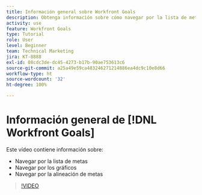 ```yaml
---
title: Información general sobre Workfront Goals
description: Obtenga información sobre cómo navegar por la lista de metas, los gráficos y la alineación de metas.
activity: use
feature: Workfront Goals
type: Tutorial
role: User
level: Beginner
team: Technical Marketing
jira: KT-8888
exl-id: 08cdc3de-dc45-4273-b17b-90ae753613c6
source-git-commit: a25a49e59ca483246271214886ea4dc9c10e8d66
workflow-type: ht
source-wordcount: '32'
ht-degree: 100%

---
```


# Información general de [!DNL Workfront Goals]

Este vídeo contiene información sobre:

* Navegar por la lista de metas
* Navegar por los gráficos
* Navegar por la alineación de metas

>[!VIDEO](https://video.tv.adobe.com/v/335182/?quality=12&learn=on)
